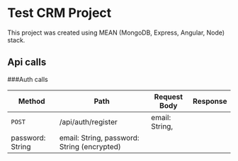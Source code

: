 # Test CRM Project

This project was created using MEAN (MongoDB, Express, Angular, Node) stack.

## Api calls

###Auth calls

Method | Path | Request Body | Response
--- | --- | --- | ---
`POST` | /api/auth/register | email: String,
password: String | email: String, password: String (encrypted)